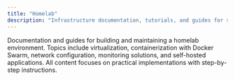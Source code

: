 ```yaml
---
title: "Homelab"
description: "Infrastructure documentation, tutorials, and guides for self-hosted services and network administration."
---
```


Documentation and guides for building and maintaining a homelab environment. Topics include virtualization, containerization with Docker Swarm, network configuration, monitoring solutions, and self-hosted applications. All content focuses on practical implementations with step-by-step instructions.